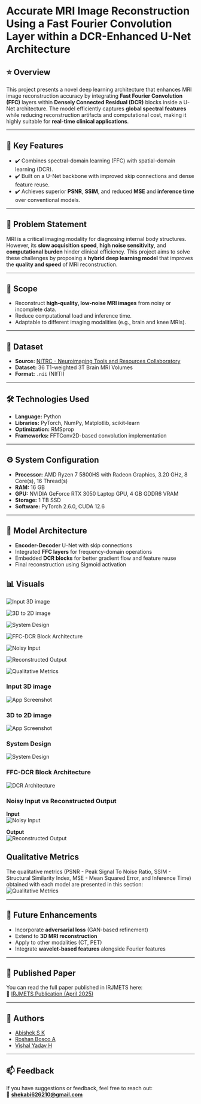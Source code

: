 
# Accurate MRI Image Reconstruction Using a Fast Fourier Convolution Layer within a DCR-Enhanced U-Net Architecture

## ⭐ Overview
This project presents a novel deep learning architecture that enhances MRI image reconstruction accuracy by integrating **Fast Fourier Convolution (FFC)** layers within **Densely Connected Residual (DCR)** blocks inside a U-Net architecture. The model efficiently captures **global spectral features** while reducing reconstruction artifacts and computational cost, making it highly suitable for **real-time clinical applications**.

---

## 🧠 Key Features

- ✔️ Combines spectral-domain learning (FFC) with spatial-domain learning (DCR).
- ✔️ Built on a U-Net backbone with improved skip connections and dense feature reuse.
- ✔️ Achieves superior **PSNR**, **SSIM**, and reduced **MSE** and **inference time** over conventional models.

---

## 🩻 Problem Statement
MRI is a critical imaging modality for diagnosing internal body structures. However, its **slow acquisition speed**, **high noise sensitivity**, and **computational burden** hinder clinical efficiency. This project aims to solve these challenges by proposing a **hybrid deep learning model** that improves the **quality and speed** of MRI reconstruction.

---

## 🔬 Scope
- Reconstruct **high-quality, low-noise MRI images** from noisy or incomplete data.
- Reduce computational load and inference time.
- Adaptable to different imaging modalities (e.g., brain and knee MRIs).

---

## 📂 Dataset

- **Source:** [NITRC - Neuroimaging Tools and Resources Collaboratory](https://www.nitrc.org/frs/?group_id=899)
- **Dataset:** 36 T1-weighted 3T Brain MRI Volumes
- **Format:** `.nii` (NIfTI)

---

## 🛠️ Technologies Used

- **Language:** Python
- **Libraries:** PyTorch, NumPy, Matplotlib, scikit-learn
- **Optimization:** RMSprop
- **Frameworks:** FFTConv2D-based convolution implementation

---

## ⚙️ System Configuration

- **Processor:** AMD Ryzen 7 5800HS with Radeon Graphics, 3.20 GHz, 8 Core(s), 16 Thread(s) 
- **RAM:** 16 GB  
- **GPU:** NVIDIA GeForce RTX 3050 Laptop GPU, 4 GB GDDR6 VRAM
- **Storage:** 1 TB SSD  
- **Software:** PyTorch 2.6.0, CUDA 12.6

---

## 🧪 Model Architecture

- **Encoder-Decoder** U-Net with skip connections
- Integrated **FFC layers** for frequency-domain operations
- Embedded **DCR blocks** for better gradient flow and feature reuse
- Final reconstruction using Sigmoid activation

## 📊 Visuals

![Input 3D image](https://raw.githubusercontent.com/S-K-Abishek/Accurate-MRI-Reconstruction-Using-Fast-Fourier-Convolution-in-a-DCR-Enhanced-U-Net-Architecture/main/Output/3D.png)

![3D to 2D image](https://raw.githubusercontent.com/S-K-Abishek/Accurate-MRI-Reconstruction-Using-Fast-Fourier-Convolution-in-a-DCR-Enhanced-U-Net-Architecture/main/Output/Data.jpg)

![System Design](https://raw.githubusercontent.com/S-K-Abishek/Accurate-MRI-Reconstruction-Using-Fast-Fourier-Convolution-in-a-DCR-Enhanced-U-Net-Architecture/main/Output/System%20Design.jpg)

![FFC-DCR Block Architecture](https://raw.githubusercontent.com/S-K-Abishek/Accurate-MRI-Reconstruction-Using-Fast-Fourier-Convolution-in-a-DCR-Enhanced-U-Net-Architecture/main/Output/DCR%20archictecture.png)

![Noisy Input](https://raw.githubusercontent.com/S-K-Abishek/Accurate-MRI-Reconstruction-Using-Fast-Fourier-Convolution-in-a-DCR-Enhanced-U-Net-Architecture/main/Output/Noisy%20CNN%20with%20DCR%20input.jpg)

![Reconstructed Output](https://raw.githubusercontent.com/S-K-Abishek/Accurate-MRI-Reconstruction-Using-Fast-Fourier-Convolution-in-a-DCR-Enhanced-U-Net-Architecture/main/Output/NOisy%20unet%20with%20dcr%20result.jpg)

![Qualitative Metrics](https://raw.githubusercontent.com/S-K-Abishek/Accurate-MRI-Reconstruction-Using-Fast-Fourier-Convolution-in-a-DCR-Enhanced-U-Net-Architecture/main/Output/Final%20Comparitive%20study.jpg)





### Input 3D image
![App Screenshot](https://github.com/S-K-Abishek/Accurate-MRI-Reconstruction-Using-Fast-Fourier-Convolution-in-a-DCR-Enhanced-U-Net-Architecture/blob/master/Output/3D.png?raw=true)

### 3D to 2D image
![App Screenshot](https://github.com/S-K-Abishek/Accurate-MRI-Reconstruction-Using-Fast-Fourier-Convolution-in-a-DCR-Enhanced-U-Net-Architecture/blob/master/Output/Data.jpg?raw=true)

### System Design  
![System Design](https://github.com/S-K-Abishek/Accurate-MRI-Reconstruction-Using-Fast-Fourier-Convolution-in-a-DCR-Enhanced-U-Net-Architecture/blob/master/Output/System%20Design.jpg?raw=true)

### FFC-DCR Block Architecture  
![DCR Architecture](https://github.com/S-K-Abishek/Accurate-MRI-Reconstruction-Using-Fast-Fourier-Convolution-in-a-DCR-Enhanced-U-Net-Architecture/blob/master/Output/FFC-DCR%20archictecture.png?raw=true)

### Noisy Input vs Reconstructed Output  
**Input**  
![Noisy Input](https://github.com/S-K-Abishek/Accurate-MRI-Reconstruction-Using-Fast-Fourier-Convolution-in-a-DCR-Enhanced-U-Net-Architecture/blob/master/Output/Noisy%20Input.jpg?raw=true)

**Output**  
![Reconstructed Output](https://github.com/S-K-Abishek/Accurate-MRI-Reconstruction-Using-Fast-Fourier-Convolution-in-a-DCR-Enhanced-U-Net-Architecture/blob/master/Output/Noisy%20output.jpg?raw=true)

## Qualitative Metrics
The qualitative metrics (PSNR - Peak Signal To Noise Ratio, SSIM - Structural Similarity Index, MSE - Mean Squared Error, and Inference Time) obtained with each model are presented in this section:
![Qualitative Metrics](https://github.com/S-K-Abishek/Accurate-MRI-Reconstruction-Using-Fast-Fourier-Convolution-in-a-DCR-Enhanced-U-Net-Architecture/blob/master/Output/Final%20Comparitive%20study.jpg?raw=true)

---

## 🚀 Future Enhancements

- Incorporate **adversarial loss** (GAN-based refinement)
- Extend to **3D MRI reconstruction**
- Apply to other modalities (CT, PET)
- Integrate **wavelet-based features** alongside Fourier features

---

## 📄 Published Paper

You can read the full paper published in IRJMETS here:  
🔗 [IRJMETS Publication (April 2025)](https://www.irjmets.com/uploadedfiles/paper//issue_4_april_2025/74233/final/fin_irjmets1746586232.pdf)

---

## 🤝 Authors

- [Abishek S K](https://github.com/S-K-Abishek)
- [Roshan Bosco A](mailto:ra1236@srmist.edu.in)
- [Vishal Yadav H](mailto:vh5329@srmist.edu.in)

---

## 📫 Feedback
If you have suggestions or feedback, feel free to reach out:  
📧 **shekabi626210@gmail.com**
